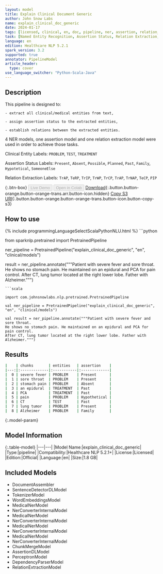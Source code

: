 ```yaml
---
layout: model
title: Explain Clinical Document Generic
author: John Snow Labs
name: explain_clinical_doc_generic
date: 2024-01-17
tags: [licensed, clinical, en, doc, pipeline, ner, assertion, relation_extraction, generic]
task: [Named Entity Recognition, Assertion Status, Relation Extraction, Pipeline Healthcare]
language: en
edition: Healthcare NLP 5.2.1
spark_version: 3.2
supported: true
annotator: PipelineModel
article_header:
  type: cover
use_language_switcher: "Python-Scala-Java"
---
```


## Description

This pipeline is designed to:

    - extract all clinical/medical entities from text,

    - assign assertion status to the extracted entities,

    - establish relations between the extracted entities.

4 NER models, one assertion model and one relation extraction model were used in order to achieve those tasks.

Clinical Entity Labels: `PROBLEM`, `TEST`, `TREATMENT`

Assertion Status Labels: `Present`, `Absent`, `Possible`, `Planned`, `Past`, `Family`, `Hypotetical`, `SomeoneElse`

Relation Extraction Labels: `TrAP`, `TeRP`, `TrIP`, `TrWP`, `TrCP`, `TrAP`, `TrNAP`, `TeCP`, `PIP`

{:.btn-box}
<button class="button button-orange" disabled>Live Demo</button>
<button class="button button-orange" disabled>Open in Colab</button>
[Download](https://s3.amazonaws.com/auxdata.johnsnowlabs.com/clinical/models/explain_clinical_doc_generic_en_5.2.1_3.2_1705509431473.zip){:.button.button-orange.button-orange-trans.arr.button-icon.hidden}
[Copy S3 URI](s3://auxdata.johnsnowlabs.com/clinical/models/explain_clinical_doc_generic_en_5.2.1_3.2_1705509431473.zip){:.button.button-orange.button-orange-trans.button-icon.button-copy-s3}

## How to use



<div class="tabs-box" markdown="1">
{% include programmingLanguageSelectScalaPythonNLU.html %}
```python

from sparknlp.pretrained import PretrainedPipeline

ner_pipeline = PretrainedPipeline("explain_clinical_doc_generic", "en", "clinical/models")

result = ner_pipeline.annotate("""Patient with severe fever and sore throat.
He shows no stomach pain. He maintained on an epidural and PCA for pain control.
After CT, lung tumor located at the right lower lobe. Father with Alzheimer.""")

```
```scala

import com.johnsnowlabs.nlp.pretrained.PretrainedPipeline

val ner_pipeline = PretrainedPipeline("explain_clinical_doc_generic", "en", "clinical/models")

val result = ner_pipeline.annotate("""Patient with severe fever and sore throat.
He shows no stomach pain. He maintained on an epidural and PCA for pain control.
After CT, lung tumor located at the right lower lobe. Father with Alzheimer.""")

```
</div>

## Results

```bash
|    | chunks       | entities   | assertion    |
|---:|:-------------|:-----------|:-------------|
|  0 | severe fever | PROBLEM    | Present      |
|  1 | sore throat  | PROBLEM    | Present      |
|  2 | stomach pain | PROBLEM    | Absent       |
|  3 | an epidural  | TREATMENT  | Past         |
|  4 | PCA          | TREATMENT  | Past         |
|  5 | pain         | PROBLEM    | Hypothetical |
|  6 | CT           | TEST       | Past         |
|  7 | lung tumor   | PROBLEM    | Present      |
|  8 | Alzheimer    | PROBLEM    | Family       |
```

{:.model-param}
## Model Information

{:.table-model}
|---|---|
|Model Name:|explain_clinical_doc_generic|
|Type:|pipeline|
|Compatibility:|Healthcare NLP 5.2.1+|
|License:|Licensed|
|Edition:|Official|
|Language:|en|
|Size:|1.8 GB|

## Included Models

- DocumentAssembler
- SentenceDetectorDLModel
- TokenizerModel
- WordEmbeddingsModel
- MedicalNerModel
- NerConverterInternalModel
- MedicalNerModel
- NerConverterInternalModel
- MedicalNerModel
- NerConverterInternalModel
- MedicalNerModel
- NerConverterInternalModel
- ChunkMergeModel
- AssertionDLModel
- PerceptronModel
- DependencyParserModel
- RelationExtractionModel